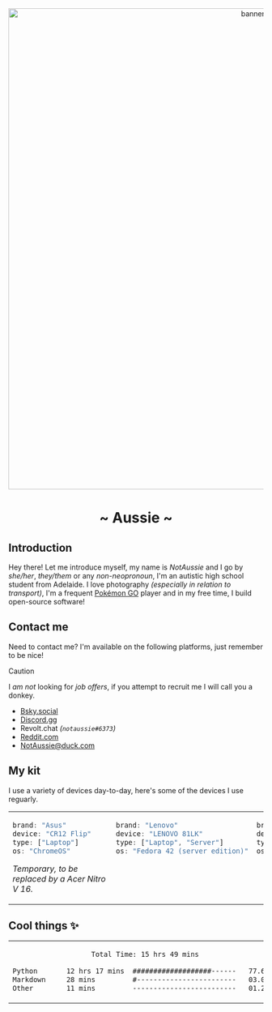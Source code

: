 <div align="center">
  <img alt="banner" width="950px" src="https://github.com/user-attachments/assets/747f4cbb-7257-4732-9a27-ee617660f4b3" />
  <h1>~ Aussie ~</h1>
</div>

## Introduction
Hey there! Let me introduce myself, my name is _NotAussie_ and I go by _she/her_, _they/them_ or any _non-neopronoun_, I'm an autistic high school student from Adelaide. I love photography _(especially in relation to transport)_, I'm a frequent [Pokémon GO](https://pokemongo.com/) player and in my free time, I build open-source software!

## Contact me

Need to contact me? I'm available on the following platforms, just remember to be nice!

>[!CAUTION]
> I _am not_ looking for _job offers_, if you attempt to recruit me I will call you a donkey.

- [Bsky.social](https://bsky.app/profile/did:plc:lbqr5qcbc6jqcxlluekls6gf)
- [Discord.gg](https://discord.com/users/1248159065633460331)
- Revolt.chat _(`notaussie#6373`)_
- [Reddit.com](https://www.reddit.com/user/AnAussieDeveloper/)
- [NotAussie@duck.com](mailto:NotAussie@duck.com)

## My kit
I use a variety of devices day-to-day, here's some of the devices I use reguarly.

<table>
<tr>
<td width="50%">

```javascript
brand: "Asus"
device: "CR12 Flip"    
type: ["Laptop"]
os: "ChromeOS"
```

_Temporary, to be replaced by a Acer Nitro V 16._

</td>
<td valign="top" width="50%">

```javascript
brand: "Lenovo"
device: "LENOVO 81LK"
type: ["Laptop", "Server"]
os: "Fedora 42 (server edition)"
```

</td>
<td valign="top" width="50%">
  
```javascript
brand: "Apple"
device: "iPhone 12"
type: ["Phone"]
os: "iOS 26.0 (Beta)"  
```

</td>
<td valign="top" width="50%">

```javascript
brand: "Samsung"
device: "Note 10+"
type: ["Phone"]
os: "One UI 4 (Android 12L)"
```

</td>
<td valign="top" width="50%">

```javascript
brand: "JBL"
device: "Tune 670NC"
type: ["Headphones"]    
```

</td>
</tr>
</table>

## Cool things ✨

<table>
<tr>
<td valign="top" align="center" width="50%">
<!--START_SECTION:waka-->

```txt
Total Time: 15 hrs 49 mins

Python       12 hrs 17 mins  ###################------   77.61 %
Markdown     28 mins         #------------------------   03.03 %
Other        11 mins         -------------------------   01.24 %
```

<!--END_SECTION:waka-->
</td>
<td valign="top" align="center" width="50%">
  <img src="https://holopin.me/notaussie" alt="My Holopin.io badges">
</td>
</tr>
</table>

